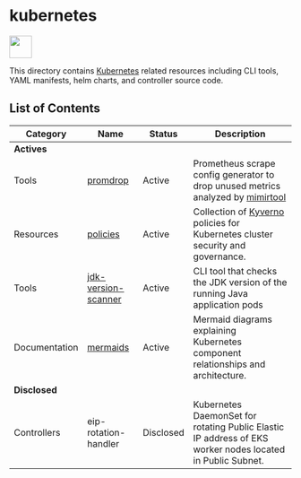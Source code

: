 # kubernetes

<img src="https://cdn.jsdelivr.net/gh/devicons/devicon/icons/kubernetes/kubernetes-plain.svg" width="40" height="40"/>

This directory contains [Kubernetes](https://kubernetes.io/) related resources including CLI tools, YAML manifests, helm charts, and controller source code.

## List of Contents

| Category | Name | Status | Description |
|----------|------|--------|-------------|
| **Actives** | | | |
| Tools | [promdrop](./promdrop/) | Active | Prometheus scrape config generator to drop unused metrics analyzed by [mimirtool](https://grafana.com/docs/mimir/latest/manage/tools/mimirtool/) |
| Resources | [policies](./policies/) | Active | Collection of [Kyverno](https://kyverno.io/) policies for Kubernetes cluster security and governance. |
| Tools | [jdk-version-scanner](./jdk-version-scanner/) | Active | CLI tool that checks the JDK version of the running Java application pods |
| Documentation | [mermaids](./mermaids/) | Active | Mermaid diagrams explaining Kubernetes component relationships and architecture. |
| **Disclosed** | | | |
| Controllers | eip-rotation-handler | Disclosed | Kubernetes DaemonSet for rotating Public Elastic IP address of EKS worker nodes located in Public Subnet. |
